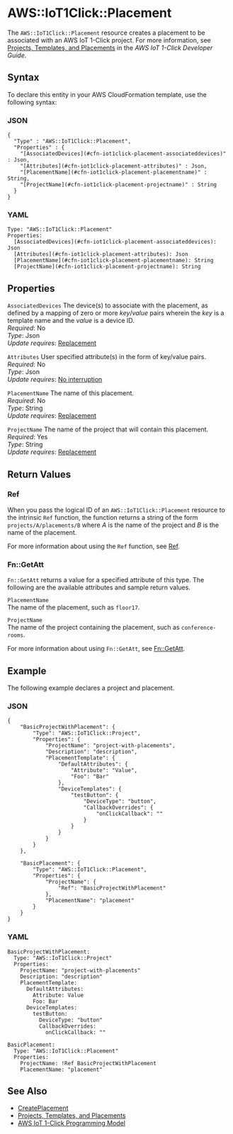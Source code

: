 # AWS::IoT1Click::Placement<a name="aws-resource-iot1click-placement"></a>

The `AWS::IoT1Click::Placement` resource creates a placement to be associated with an AWS IoT 1\-Click project\. For more information, see [Projects, Templates, and Placements](https://docs.aws.amazon.com/iot-1-click/latest/developerguide/1click-PTP.html) in the *AWS IoT 1\-Click Developer Guide*\.

## Syntax<a name="aws-resource-iot1click-placement-syntax"></a>

To declare this entity in your AWS CloudFormation template, use the following syntax:

### JSON<a name="aws-resource-iot1click-placement-syntax.json"></a>

```
{
  "Type" : "AWS::IoT1Click::Placement",
  "Properties" : {
    "[AssociatedDevices](#cfn-iot1click-placement-associateddevices)" : Json,
    "[Attributes](#cfn-iot1click-placement-attributes)" : Json,
    "[PlacementName](#cfn-iot1click-placement-placementname)" : String,
    "[ProjectName](#cfn-iot1click-placement-projectname)" : String
  }
}
```

### YAML<a name="aws-resource-iot1click-placement-syntax.yaml"></a>

```
Type: "AWS::IoT1Click::Placement"
Properties:
  [AssociatedDevices](#cfn-iot1click-placement-associateddevices): Json
  [Attributes](#cfn-iot1click-placement-attributes): Json
  [PlacementName](#cfn-iot1click-placement-placementname): String
  [ProjectName](#cfn-iot1click-placement-projectname): String
```

## Properties<a name="aws-resource-iot1click-placement-properties"></a>

`AssociatedDevices`  <a name="cfn-iot1click-placement-associateddevices"></a>
The device\(s\) to associate with the placement, as defined by a mapping of zero or more *key*/*value* pairs wherein the *key* is a template name and the *value* is a device ID\.  
 *Required*: No  
 *Type*: Json  
 *Update requires*: [Replacement](using-cfn-updating-stacks-update-behaviors.md#update-replacement) 

`Attributes`  <a name="cfn-iot1click-placement-attributes"></a>
User specified attribute\(s\) in the form of key/value pairs\.  
 *Required*: No  
 *Type*: Json  
 *Update requires*: [No interruption](using-cfn-updating-stacks-update-behaviors.md#update-no-interrupt) 

`PlacementName`  <a name="cfn-iot1click-placement-placementname"></a>
The name of this placement\.  
 *Required*: No  
 *Type*: String  
 *Update requires*: [Replacement](using-cfn-updating-stacks-update-behaviors.md#update-replacement) 

`ProjectName`  <a name="cfn-iot1click-placement-projectname"></a>
The name of the project that will contain this placement\.  
 *Required*: Yes  
 *Type*: String  
 *Update requires*: [Replacement](using-cfn-updating-stacks-update-behaviors.md#update-replacement) 

## Return Values<a name="aws-resource-iot1click-placement-returnvalues"></a>

### Ref<a name="aws-resource-iot1click-placement-ref"></a>

When you pass the logical ID of an `AWS::IoT1Click::Placement` resource to the intrinsic `Ref` function, the function returns a string of the form `projects/A/placements/B` where *A* is the name of the project and *B* is the name of the placement\. 

For more information about using the `Ref` function, see [Ref](intrinsic-function-reference-ref.md)\. 

### Fn::GetAtt<a name="aws-resource-iot1click-placement-getatt"></a>

 `Fn::GetAtt` returns a value for a specified attribute of this type\. The following are the available attributes and sample return values\. 

`PlacementName`  
The name of the placement, such as `floor17`\. 

`ProjectName`  
The name of the project containing the placement, such as `conference-rooms`\. 

For more information about using `Fn::GetAtt`, see [Fn::GetAtt](intrinsic-function-reference-getatt.md)\. 

## Example<a name="aws-resource-iot1click-placement-examples"></a>

The following example declares a project and placement\.

### JSON<a name="aws-resource-iot1click-placement-example1.json"></a>

```
{
    "BasicProjectWithPlacement": {
        "Type": "AWS::IoT1Click::Project",
        "Properties": {
            "ProjectName": "project-with-placements",
            "Description": "description",
            "PlacementTemplate": {
                "DefaultAttributes": {
                    "Attribute": "Value",
                    "Foo": "Bar"
                },
                "DeviceTemplates": {
                    "testButton": {
                        "DeviceType": "button",
                        "CallbackOverrides": {
                            "onClickCallback": ""
                        }
                    }
                }
            }
        }
    },

    "BasicPlacement": {
        "Type": "AWS::IoT1Click::Placement",
        "Properties": {
            "ProjectName": {
                "Ref": "BasicProjectWithPlacement"
            },
            "PlacementName": "placement"
        }
    }
}
```

### YAML<a name="aws-resource-iot1click-placement-example1.yaml"></a>

```
BasicProjectWithPlacement:
  Type: "AWS::IoT1Click::Project"
  Properties:
    ProjectName: "project-with-placements"
    Description: "description"
    PlacementTemplate:
      DefaultAttributes:
        Attribute: Value
        Foo: Bar
      DeviceTemplates:
        testButton:
          DeviceType: "button"
          CallbackOverrides:
            onClickCallback: ""

BasicPlacement:
  Type: "AWS::IoT1Click::Placement"
  Properties:
    ProjectName: !Ref BasicProjectWithPlacement
    PlacementName: "placement"
```

## See Also<a name="aws-resource-iot1click-placement-seealso"></a>
+ [CreatePlacement](https://docs.aws.amazon.com/iot-1-click/latest/projects-apireference/API_CreatePlacement.html)
+ [Projects, Templates, and Placements](https://docs.aws.amazon.com/iot-1-click/latest/developerguide/1click-PTP.html)
+ [AWS IoT 1\-Click Programming Model](https://docs.aws.amazon.com/iot-1-click/latest/developerguide/1click-programming.html)